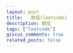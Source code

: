 ```yaml
---
layout: post
title:   数组(leetcode)
description: 数组
tags: ["leetcode"]
giscus_comments: true
related_posts: false
---
```

